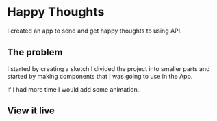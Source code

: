 # Happy Thoughts

I created an app to send and get happy thoughts to using API.

## The problem
I started by creating a sketch.I divided the project into smaller parts and started by making components that I was going to use in the App. 

If I had more time I would add some animation.
## View it live



